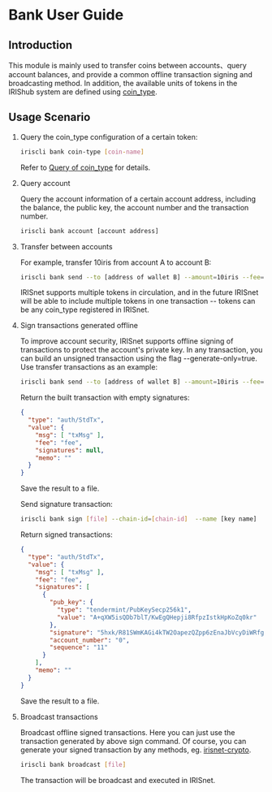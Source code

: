 # Bank User Guide

## Introduction 
This module is mainly used to transfer coins between accounts、query account balances, and provide a common offline transaction signing and broadcasting method. In addition, the available units of tokens in the IRIShub system are defined using [coin_type](./basic-concepts/coin-type.md).

## Usage Scenario

1. Query the coin_type configuration of a certain token:
    ```bash
    iriscli bank coin-type [coin-name]
    ```
    Refer to [Query of coin_type](./basic-concepts/coin-type.md#query-of-coin_type) for details.

2. Query account

    Query the account information of a certain account address, including the balance, the public key, the account number and the transaction number.
    ```bash
    iriscli bank account [account address]
    ```

3. Transfer between accounts

    For example, transfer 10iris from account A to account B:
    ```bash
    iriscli bank send --to [address of wallet B] --amount=10iris --fee=0.12iris --from=[key name of wallet A] --chain-id=[chain-id]
    ```
    IRISnet supports multiple tokens in circulation, and in the future IRISnet will be able to include multiple tokens in one transaction -- tokens can be any coin_type registered in IRISnet. 

4. Sign transactions generated offline

    To improve account security, IRISnet supports offline signing of transactions to protect the account's private key. In any transaction, you can build an unsigned transaction using the flag --generate-only=true. Use transfer transactions as an example:
    ```bash
    iriscli bank send --to [address of wallet B] --amount=10iris --fee=0.12iris --from=[key name of wallet A] --generate-only=true
    ```
    Return the built transaction with empty signatures:
    ```json
    {
      "type": "auth/StdTx",
      "value": {
        "msg": [ "txMsg" ],
        "fee": "fee",
        "signatures": null,
        "memo": ""
      }
    }
    ```
    Save the result to a file.
    
    Send signature transaction:
    ```bash
    iriscli bank sign [file] --chain-id=[chain-id]  --name [key name] 
    ```
    Return signed transactions:
    ```json
    {
      "type": "auth/StdTx",
      "value": {
        "msg": [ "txMsg" ],
        "fee": "fee",
        "signatures": [
          {
            "pub_key": {
              "type": "tendermint/PubKeySecp256k1",
              "value": "A+qXW5isQDb7blT/KwEgQHepji8RfpzIstkHpKoZq0kr"
            },
            "signature": "5hxk/R81SWmKAGi4kTW2OapezQZpp6zEnaJbVcyDiWRfgBm4Uejq8+CDk6uzk0aFSgAZzz06E014UkgGpelU7w==",
            "account_number": "0",
            "sequence": "11"
          }
        ],
        "memo": ""
      }
    }
    ```
    Save the result to a file.
    
5. Broadcast transactions

    Broadcast offline signed transactions. Here you can just use the transaction generated by above sign command. Of course, you can generate your signed transaction by any methods, eg. [irisnet-crypto](https://github.com/irisnet/irisnet-crypto).
    ```bash
    iriscli bank broadcast [file]
    ```
    The transaction will be broadcast and executed in IRISnet.
     